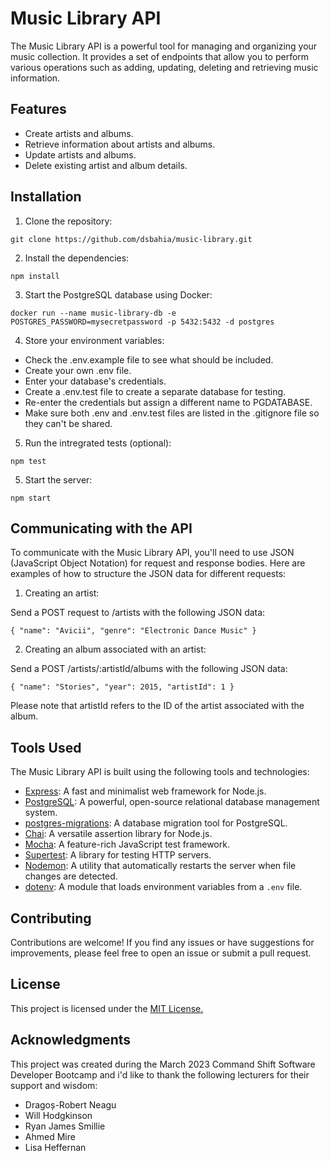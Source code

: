 # Music Library API

The Music Library API is a powerful tool for managing and organizing your music collection. It provides a set of endpoints that allow you to perform various operations such as adding, updating, deleting and retrieving music information.

## Features

- Create artists and albums.
- Retrieve information about artists and albums.
- Update artists and albums.
- Delete existing artist and album details.

## Installation

1. Clone the repository:

`git clone https://github.com/dsbahia/music-library.git`

2. Install the dependencies:

`npm install`

3. Start the PostgreSQL database using Docker:

`docker run --name music-library-db -e POSTGRES_PASSWORD=mysecretpassword -p 5432:5432 -d postgres`

4. Store your environment variables:

- Check the .env.example file to see what should be included.
- Create your own .env file.
- Enter your database's credentials.
- Create a .env.test file to create a separate database for testing.
- Re-enter the credentials but assign a different name to PGDATABASE.
- Make sure both .env and .env.test files are listed in the .gitignore file so they can't be shared.

5. Run the intregrated tests (optional):

`npm test`

5. Start the server:

`npm start`

## Communicating with the API

To communicate with the Music Library API, you'll need to use JSON (JavaScript Object Notation) for request and response bodies. Here are examples of how to structure the JSON data for different requests:

1. Creating an artist:

Send a POST request to /artists with the following JSON data:

`{
    "name": "Avicii",
    "genre": "Electronic Dance Music"
}`

2. Creating an album associated with an artist:

Send a POST /artists/:artistId/albums with the following JSON data:

`{
  "name": "Stories",
  "year": 2015,
  "artistId": 1
}`

Please note that artistId refers to the ID of the artist associated with the album.

## Tools Used

The Music Library API is built using the following tools and technologies:

- [Express](https://expressjs.com): A fast and minimalist web framework for Node.js.
- [PostgreSQL](https://www.postgresql.org): A powerful, open-source relational database management system.
- [postgres-migrations](https://github.com/theoephraim/node-postgres-migrations): A database migration tool for PostgreSQL.
- [Chai](https://www.chaijs.com): A versatile assertion library for Node.js.
- [Mocha](https://mochajs.org): A feature-rich JavaScript test framework.
- [Supertest](https://github.com/visionmedia/supertest): A library for testing HTTP servers.
- [Nodemon](https://nodemon.io): A utility that automatically restarts the server when file changes are detected.
- [dotenv](https://github.com/motdotla/dotenv): A module that loads environment variables from a `.env` file.

## Contributing

Contributions are welcome! If you find any issues or have suggestions for improvements, please feel free to open an issue or submit a pull request. 

## License

This project is licensed under the [MIT License.](https://opensource.org/license/mit/)

## Acknowledgments

This project was created during the March 2023 Command Shift Software Developer Bootcamp and i'd like to thank the following lecturers for their support and wisdom:

- Dragoș-Robert Neagu
- Will Hodgkinson
- Ryan James Smillie
- Ahmed Mire
- Lisa Heffernan